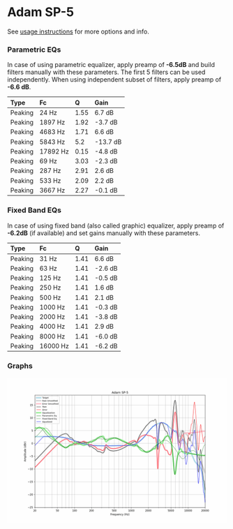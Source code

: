 # Adam SP-5
See [usage instructions](https://github.com/jaakkopasanen/AutoEq#usage) for more options and info.

### Parametric EQs
In case of using parametric equalizer, apply preamp of **-6.5dB** and build filters manually
with these parameters. The first 5 filters can be used independently.
When using independent subset of filters, apply preamp of **-6.6 dB**.

| Type    | Fc       |    Q | Gain     |
|:--------|:---------|:-----|:---------|
| Peaking | 24 Hz    | 1.55 | 6.7 dB   |
| Peaking | 1897 Hz  | 1.92 | -3.7 dB  |
| Peaking | 4683 Hz  | 1.71 | 6.6 dB   |
| Peaking | 5843 Hz  | 5.2  | -13.7 dB |
| Peaking | 17892 Hz | 0.15 | -4.8 dB  |
| Peaking | 69 Hz    | 3.03 | -2.3 dB  |
| Peaking | 287 Hz   | 2.91 | 2.6 dB   |
| Peaking | 533 Hz   | 2.09 | 2.2 dB   |
| Peaking | 3667 Hz  | 2.27 | -0.1 dB  |

### Fixed Band EQs
In case of using fixed band (also called graphic) equalizer, apply preamp of **-6.2dB**
(if available) and set gains manually with these parameters.

| Type    | Fc       |    Q | Gain    |
|:--------|:---------|:-----|:--------|
| Peaking | 31 Hz    | 1.41 | 6.6 dB  |
| Peaking | 63 Hz    | 1.41 | -2.6 dB |
| Peaking | 125 Hz   | 1.41 | -0.5 dB |
| Peaking | 250 Hz   | 1.41 | 1.6 dB  |
| Peaking | 500 Hz   | 1.41 | 2.1 dB  |
| Peaking | 1000 Hz  | 1.41 | -0.3 dB |
| Peaking | 2000 Hz  | 1.41 | -3.8 dB |
| Peaking | 4000 Hz  | 1.41 | 2.9 dB  |
| Peaking | 8000 Hz  | 1.41 | -6.0 dB |
| Peaking | 16000 Hz | 1.41 | -6.2 dB |

### Graphs
![](./Adam%20SP-5.png)